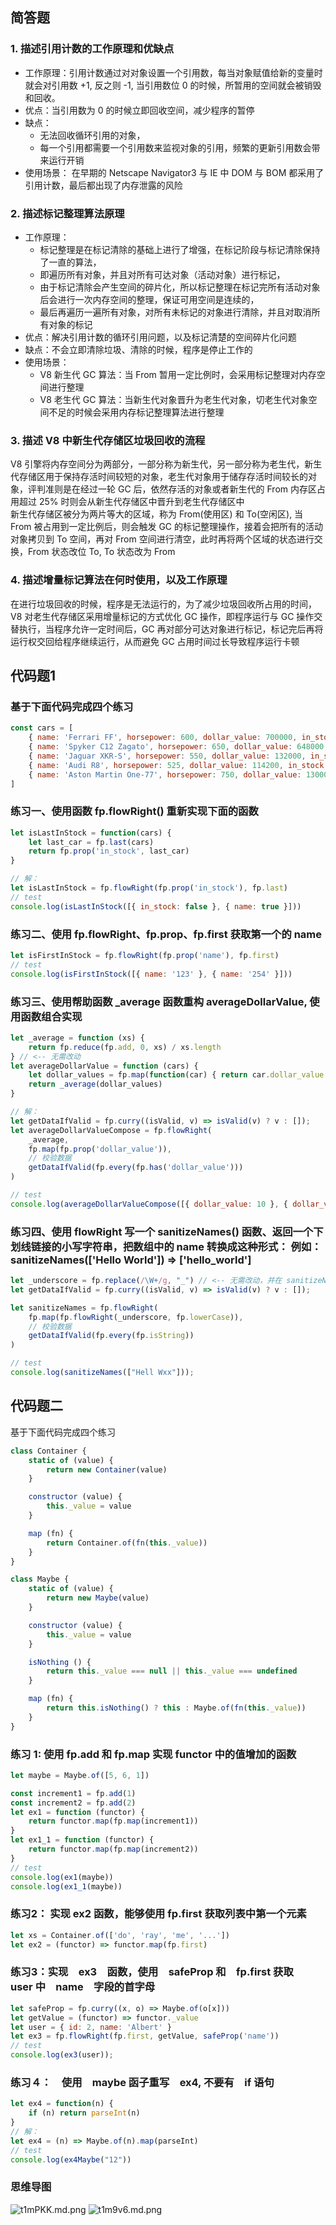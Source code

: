 ## 简答题

### 1. 描述引用计数的工作原理和优缺点

- 工作原理：引用计数通过对对象设置一个引用数，每当对象赋值给新的变量时就会对引用数 +1, 反之则 -1, 当引用数位 0 的时候，所暂用的空间就会被销毁和回收。
- 优点：当引用数为 0 的时候立即回收空间，减少程序的暂停
- 缺点： 
    - 无法回收循环引用的对象，
    - 每一个引用都需要一个引用数来监视对象的引用，频繁的更新引用数会带来运行开销
- 使用场景： 在早期的 Netscape Navigator3 与 IE 中 DOM 与 BOM 都采用了引用计数，最后都出现了内存泄露的风险

### 2. 描述标记整理算法原理

- 工作原理：
    - 标记整理是在标记清除的基础上进行了增强，在标记阶段与标记清除保持了一直的算法，
    - 即遍历所有对象，并且对所有可达对象（活动对象）进行标记，
    - 由于标记清除会产生空间的碎片化，所以标记整理在标记完所有活动对象后会进行一次内存空间的整理，保证可用空间是连续的，
    - 最后再遍历一遍所有对象，对所有未标记的对象进行清除，并且对取消所有对象的标记
- 优点：解决引用计数的循环引用问题，以及标记清楚的空间碎片化问题
- 缺点：不会立即清除垃圾、清除的时候，程序是停止工作的
- 使用场景：
    - V8 新生代 GC 算法：当 From 暂用一定比例时，会采用标记整理对内存空间进行整理
    - V8 老生代 GC 算法：当新生代对象晋升为老生代对象，切老生代对象空间不足的时候会采用内存标记整理算法进行整理

### 3. 描述 V8 中新生代存储区垃圾回收的流程

V8 引擎将内存空间分为两部分，一部分称为新生代，另一部分称为老生代，新生代存储区用于保持存活时间较短的对象，老生代对象用于储存存活时间较长的对象，评判准则是在经过一轮 GC 后，依然存活的对象或者新生代的 From 内存区占用超过 25% 时则会从新生代存储区中晋升到老生代存储区中  
新生代存储区被分为两片等大的区域，称为 From(使用区) 和 To(空闲区), 当 From 被占用到一定比例后，则会触发 GC 的标记整理操作，接着会把所有的活动对象拷贝到 To 空间，再对 From 空间进行清空，此时再将两个区域的状态进行交换，From 状态改位 To, To 状态改为 From

### 4. 描述增量标记算法在何时使用，以及工作原理

在进行垃圾回收的时候，程序是无法运行的，为了减少垃圾回收所占用的时间，V8 对老生代存储区采用增量标记的方式优化 GC 操作，即程序运行与 GC 操作交替执行，当程序允许一定时间后，GC 再对部分可达对象进行标记，标记完后再将运行权交回给程序继续运行，从而避免 GC 占用时间过长导致程序运行卡顿

## 代码题1

### 基于下面代码完成四个练习
```javascript
const cars = [
    { name: 'Ferrari FF', horsepower: 600, dollar_value: 700000, in_stock: true },
    { name: 'Spyker C12 Zagato', horsepower: 650, dollar_value: 648000, in_stock: false },
    { name: 'Jaguar XKR-S', horsepower: 550, dollar_value: 132000, in_stock: false },
    { name: 'Audi R8', horsepower: 525, dollar_value: 114200, in_stock: true },
    { name: 'Aston Martin One-77', horsepower: 750, dollar_value: 130000, in_stock: false },
]
```

### 练习一、使用函数 fp.flowRight() 重新实现下面的函数

```javascript
let isLastInStock = function(cars) {
    let last_car = fp.last(cars)
    return fp.prop('in_stock', last_car)
}

// 解：
let isLastInStock = fp.flowRight(fp.prop('in_stock'), fp.last)
// test
console.log(isLastInStock([{ in_stock: false }, { name: true }]))

```

### 练习二、使用 fp.flowRight、fp.prop、fp.first 获取第一个的 name
```javascript
let isFirstInStock = fp.flowRight(fp.prop('name'), fp.first)
// test
console.log(isFirstInStock([{ name: '123' }, { name: '254' }]))
```

### 练习三、使用帮助函数 _average 函数重构 averageDollarValue, 使用函数组合实现
```javascript
let _average = function (xs) {
    return fp.reduce(fp.add, 0, xs) / xs.length
} // <-- 无需改动
let averageDollarValue = function (cars) {
    let dollar_values = fp.map(function(car) { return car.dollar_value }, cars)
    return _average(dollar_values)
}

// 解：
let getDataIfValid = fp.curry((isValid, v) => isValid(v) ? v : []);
let averageDollarValueCompose = fp.flowRight(
    _average,
    fp.map(fp.prop('dollar_value')),
    // 校验数据
    getDataIfValid(fp.every(fp.has('dollar_value')))
)

// test 
console.log(averageDollarValueCompose([{ dollar_value: 10 }, { dollar_value: 22 }]));
```

### 练习四、使用 flowRight 写一个 sanitizeNames() 函数、返回一个下划线链接的小写字符串，把数组中的 name 转换成这种形式： 例如： sanitizeNames(['Hello World']) => ['hello_world']

```javascript
let _underscore = fp.replace(/\W+/g, "_") // <-- 无需改动，并在 sanitizeNames 中使用他
let getDataIfValid = fp.curry((isValid, v) => isValid(v) ? v : []);

let sanitizeNames = fp.flowRight(
    fp.map(fp.flowRight(_underscore, fp.lowerCase)),
    // 校验数据
    getDataIfValid(fp.every(fp.isString))
)

// test
console.log(sanitizeNames(["Hell Wxx"]));
```

## 代码题二

基于下面代码完成四个练习
```javascript
class Container {
    static of (value) {
        return new Container(value)
    }

    constructor (value) {
        this._value = value
    }

    map (fn) {
        return Container.of(fn(this._value))
    }
}

class Maybe {
    static of (value) {
        return new Maybe(value)
    }

    constructor (value) {
        this._value = value
    }

    isNothing () {
        return this._value === null || this._value === undefined
    }

    map (fn) {
        return this.isNothing() ? this : Maybe.of(fn(this._value))
    }
}
```

### 练习 1: 使用 fp.add 和 fp.map 实现 functor 中的值增加的函数
```javascript
let maybe = Maybe.of([5, 6, 1])

const increment1 = fp.add(1)
const increment2 = fp.add(2)
let ex1 = function (functor) {
    return functor.map(fp.map(increment1))
}
let ex1_1 = function (functor) {
    return functor.map(fp.map(increment2))
}
// test
console.log(ex1(maybe))
console.log(ex1_1(maybe))
```

### 练习2： 实现 ex2 函数，能够使用 fp.first 获取列表中第一个元素
```javascript
let xs = Container.of(['do', 'ray', 'me', '...'])
let ex2 = (functor) => functor.map(fp.first)
```

### 练习3：实现　ex3　函数，使用　safeProp 和　fp.first 获取　user 中　name　字段的首字母
```javascript
let safeProp = fp.curry((x, o) => Maybe.of(o[x]))
let getValue = (functor) => functor._value
let user = { id: 2, name: 'Albert' }
let ex3 = fp.flowRight(fp.first, getValue, safeProp('name'))
// test
console.log(ex3(user));
```

### 练习４：　使用　maybe 函子重写　ex4, 不要有　if 语句
```javascript
let ex4 = function(n) {
    if (n) return parseInt(n)
}
// 解：
let ex4 = (n) => Maybe.of(n).map(parseInt)
// test
console.log(ex4Maybe("12"))
```

### 思维导图
![t1mPKK.md.png](https://s1.ax1x.com/2020/05/31/t1mPKK.md.png)
![t1m9v6.md.png](https://s1.ax1x.com/2020/05/31/t1m9v6.md.png)
